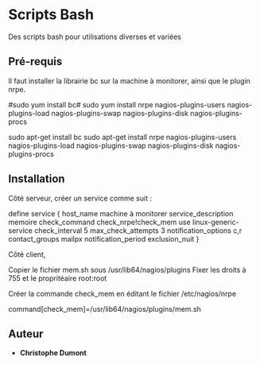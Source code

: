 # Scripts Bash

Des scripts bash pour utilisations diverses et variées 

## Pré-requis 

Il faut installer la librairie bc sur la machine à monitorer, ainsi que le plugin nrpe. 

#sudo yum install bc#
sudo yum install nrpe nagios-plugins-users nagios-plugins-load nagios-plugins-swap nagios-plugins-disk nagios-plugins-procs

sudo apt-get install bc
sudo apt-get install nrpe nagios-plugins-users nagios-plugins-load nagios-plugins-swap nagios-plugins-disk nagios-plugins-procs

## Installation

Côté serveur, créer un service comme suit : 

define service {
        host_name                               machine à monitorer
        service_description                     memoire
        check_command                           check_nrpe!check_mem
        use                                     linux-generic-service
        check_interval                          5
        max_check_attempts                      3
        notification_options                    c,r
        contact_groups                          mailpx
        notification_period                     exclusion_nuit
        }

Côté client, 

Copier le fichier mem.sh sous /usr/lib64/nagios/plugins
Fixer les droits à 755 et le propritéaire root:root

Créer la commande check_mem en éditant le fichier /etc/nagios/nrpe

command[check_mem]=/usr/lib64/nagios/plugins/mem.sh

## Auteur

* **Christophe Dumont** 
